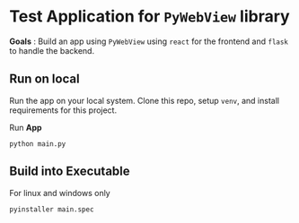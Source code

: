 # Test Application for `PyWebView` library

**Goals** : Build an app using `PyWebView` using `react` for the frontend and `flask`
to handle the backend.

## Run on local

Run the app on your local system. Clone this repo, setup `venv`, and install
requirements for this project.

Run **App**

```
python main.py
```

## Build into Executable

For linux and windows only

```bash
pyinstaller main.spec
```
